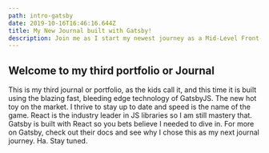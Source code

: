 ```yaml
---
path: intro-gatsby
date: 2019-10-16T16:46:16.644Z
title: My New Journal built with Gatsby!
description: Join me as I start my newest journey as a Mid-Level Front-End Web Dev
---
```

## Welcome to my third portfolio or Journal

This is my third journal or portfolio, as the kids call it, and this time it is built using the blazing fast, bleeding edge technology of GatsbyJS.  The new hot toy on the market. I thrive to stay up to date and speed is the name of the game. React is the industry leader in JS libraries so I am still mastery that. Gatsby is built with React so you bets believe I needed to dive in.  For more on Gatsby, check out their docs and see why I chose this as my next journal journey. Ha.  Stay tuned.
